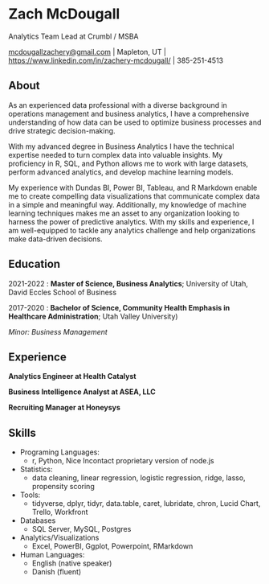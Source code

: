 Zach McDougall
============
Analytics Team Lead at Crumbl / MSBA

mcdougallzachery@gmail.com | Mapleton, UT | https://www.linkedin.com/in/zachery-mcdougall/ | 385-251-4513

About
---------
As an experienced data professional with a diverse background in operations management and business analytics, I have a comprehensive understanding of how data can be used to optimize business processes and drive strategic decision-making. 

With my advanced degree in Business Analytics I have the technical expertise needed to turn complex data into valuable insights. My proficiency in R, SQL, and Python allows me to work with large datasets, perform advanced analytics, and develop machine learning models. 

My experience with Dundas BI, Power BI, Tableau, and R Markdown enable me to create compelling data visualizations that communicate complex data in a simple and meaningful way. Additionally, my knowledge of machine learning techniques makes me an asset to any organization looking to harness the power of predictive analytics. With my skills and experience, I am well-equipped to tackle any analytics challenge and help organizations make data-driven decisions.

Education
---------

2021-2022
:   **Master of Science, Business Analytics**; University of Utah, David Eccles School of Business

2017-2020
:   **Bachelor of Science, Community Health Emphasis in Healthcare Administration**; Utah Valley University)
 
*Minor: Business Management*

Experience
----------
**Analytics Engineer at Health Catalyst**

**Business Intelligence Analyst at ASEA, LLC**

**Recruiting Manager at Honeysys**


Skills
----------------------------------------
* Programing Languages:
     * r, Python, Nice Incontact proprietary version of node.js
* Statistics:
     * data cleaning, linear regression, logistic regression, ridge, lasso, propensity scoring
* Tools:
     * tidyverse, dplyr, tidyr, data.table, caret, lubridate, chron, Lucid Chart, Trello, Workfront
* Databases
     * SQL Server, MySQL, Postgres
* Analytics/Visualizations
    * Excel, PowerBI, Ggplot, Powerpoint, RMarkdown
* Human Languages:
     * English (native speaker)
     * Danish (fluent)
